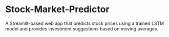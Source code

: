 # Stock-Market-Predictor
A Streamlit-based web app that predicts stock prices using a trained LSTM model and provides investment suggestions based on moving averages.
